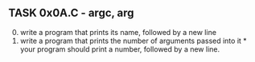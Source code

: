 ## TASK 0x0A.C - argc, arg
  0. write a program that prints its name, followed by a new line
  1. write a program that prints the number of arguments passed into it
    * your program should print a number, followed by a new line.
